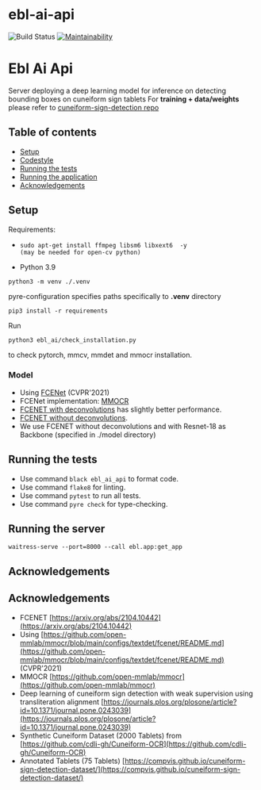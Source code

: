 # ebl-ai-api
![Build Status](https://github.com/ElectronicBabylonianLiterature/ebl-ai-api/workflows/CI/badge.svg?branch=main)
[![Maintainability](https://api.codeclimate.com/v1/badges/fd51b3cb4ea06f4e212f/maintainability)](https://codeclimate.com/github/ElectronicBabylonianLiterature/ebl-ai-api/maintainability)

# Ebl Ai Api
Server deploying a deep learning model for inference on detecting bounding boxes on cuneiform sign tablets
For **training + data/weights** please refer to [cuneiform-sign-detection repo](https://github.com/ElectronicBabylonianLiterature/cuneiform-sign-detection)


## Table of contents

* [Setup](#setup)
* [Codestyle](#codestyle)
* [Running the tests](#running-the-tests)
* [Running the application](#running-the-application)
* [Acknowledgements](#acknowledgements)

## Setup

Requirements:

* ```console
  sudo apt-get install ffmpeg libsm6 libxext6  -y  
  (may be needed for open-cv python)
  ```


* Python 3.9

```console
python3 -m venv ./.venv
```

pyre-configuration specifies paths specifically to **.venv** directory
```console
pip3 install -r requirements
```

Run 
```console 
python3 ebl_ai/check_installation.py
``` 
to check pytorch, mmcv, mmdet and mmocr installation.

### Model
- Using [FCENet](https://github.com/open-mmlab/mmocr/blob/main/configs/textdet/fcenet/README.md) (CVPR'2021)
- FCENet implementation: [MMOCR](https://github.com/open-mmlab/mmocr)
- [FCENET with deconvolutions](https://mmocr.readthedocs.io/en/latest/textdet_models.html#id5) has slightly better performance.
- [FCENET without deconvolutions](https://mmocr.readthedocs.io/en/latest/textdet_models.html#id6).
- We use FCENET without deconvolutions and with Resnet-18 as Backbone (specified in ./model directory)


## Running the tests
- Use command `black ebl_ai_api` to format code.
- Use command `flake8` for linting.
- Use command `pytest` to run all tests.
- Use command `pyre check` for type-checking.

## Running the server
`waitress-serve --port=8000 --call ebl.app:get_app`

## Acknowledgements
## Acknowledgements
- FCENET [https://arxiv.org/abs/2104.10442](https://arxiv.org/abs/2104.10442)
- Using [https://github.com/open-mmlab/mmocr/blob/main/configs/textdet/fcenet/README.md](https://github.com/open-mmlab/mmocr/blob/main/configs/textdet/fcenet/README.md) (CVPR'2021)
- MMOCR [https://github.com/open-mmlab/mmocr](https://github.com/open-mmlab/mmocr)
- Deep learning of cuneiform sign detection with weak supervision using transliteration alignment [https://journals.plos.org/plosone/article?id=10.1371/journal.pone.0243039](https://journals.plos.org/plosone/article?id=10.1371/journal.pone.0243039)
- Synthetic Cuneiform Dataset (2000 Tablets) from [https://github.com/cdli-gh/Cuneiform-OCR](https://github.com/cdli-gh/Cuneiform-OCR)
- Annotated Tablets (75 Tablets) [https://compvis.github.io/cuneiform-sign-detection-dataset/](https://compvis.github.io/cuneiform-sign-detection-dataset/)
